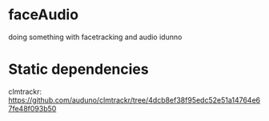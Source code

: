 faceAudio
========
doing something with facetracking and audio idunno

# Static dependencies
clmtrackr: https://github.com/auduno/clmtrackr/tree/4dcb8ef38f95edc52e51a14764e67fe48f093b50
